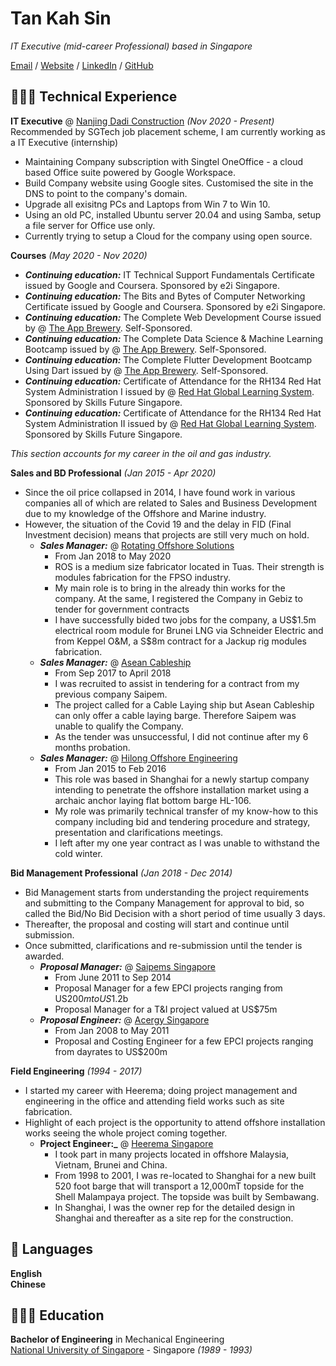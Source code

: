 # Tan Kah Sin

_IT Executive (mid-career Professional) based in Singapore_

[Email](mailto:kahsin@hotmail.com) / [Website](https://www.scratchypython.sg/) / [LinkedIn](https://www.linkedin.com/in/kahsin-tan/) / [GitHub](https://github.com/tankahsin/)

## 👩🏼‍💻 Technical Experience

**IT Executive** @ [Nanjing Dadi Construction](https://www.nanjingdadi.com.sg/) _(Nov 2020 - Present)_
Recommended by SGTech job placement scheme, I am currently working as a IT Executive (internship)
 - Maintaining Company subscription with Singtel OneOffice - a cloud based Office suite powered by Google Workspace.
 - Build Company website using Google sites. Customised the site in the DNS to point to the company's domain.
 - Upgrade all exisitng PCs and Laptops from Win 7 to Win 10.
 - Using an old PC, installed Ubuntu server 20.04 and using Samba, setup a file server for Office use only.
 - Currently trying to setup a Cloud for the company using open source.

**Courses** _(May 2020 - Nov 2020)_
- **_Continuing education:_** IT Technical Support Fundamentals Certificate issued by Google and Coursera. Sponsored by e2i Singapore.
- **_Continuing education:_** The Bits and Bytes of Computer Networking Certificate issued by Google and Coursera. Sponsored by e2i Singapore.
- **_Continuing education:_** The Complete Web Development Course issued by @ [The App Brewery](https://www.appbrewery.co/). Self-Sponsored.
- **_Continuing education:_** The Complete Data Science & Machine Learning Bootcamp issued by @ [The App Brewery](https://www.appbrewery.co/). Self-Sponsored.
- **_Continuing education:_** The Complete Flutter Development Bootcamp Using Dart issued by @ [The App Brewery](https://www.appbrewery.co/). Self-Sponsored.
- **_Continuing education:_** Certificate of Attendance for the RH134 Red Hat System Administration I issued by @ [Red Hat Global Learning System](https://www.redhat.com/en/services/training-and-certification/). Sponsored by Skills Future Singapore.
- **_Continuing education:_** Certificate of Attendance for the RH134 Red Hat System Administration II issued by @ [Red Hat Global Learning System](https://www.redhat.com/en/services/training-and-certification/). Sponsored by Skills Future Singapore.

_This section accounts for my career in the oil and gas industry._

**Sales and BD Professional** _(Jan 2015 - Apr 2020)_
- Since the oil price collapsed in 2014, I have found work in various companies all of which are related to Sales and Business Development due to my knowledge of the Offshore and Marine industry.
- However, the situation of the Covid 19 and the delay in FID (Final Investment decision) means that projects are still very much on hold.
  - **_Sales Manager:_** @ [Rotating Offshore Solutions](https://ros.com.sg/)
    - From Jan 2018 to May 2020
    - ROS is a medium size fabricator located in Tuas. Their strength is modules fabrication for the FPSO industry.
    - My main role is to bring in the already thin works for the company. At the same, I registered the Company in Gebiz to tender for government contracts
    - I have successfully bided two jobs for the company, a US$1.5m electrical room module for Brunei LNG via Schneider Electric and from Keppel O&M, a S$8m contract for a Jackup rig modules fabrication.  
  - **_Sales Manager:_** @ [Asean Cableship](https://www.aseancableship.com/)
    - From Sep 2017 to April 2018
    - I was recruited to assist in tendering for a contract from my previous company Saipem.
    - The project called for a Cable Laying ship but Asean Cableship can only offer a cable laying barge. Therefore Saipem was unable to qualify the Company.
    - As the tender was unsuccessful, I did not continue after my 6 months probation.
  - **_Sales Manager:_** @ [Hilong Offshore Engineering](http://en.hilonggroup.com/index.php/app/win/cn/product_hygc/57)
    - From Jan 2015 to Feb 2016
    - This role was based in Shanghai for a newly startup company intending to penetrate the offshore installation market using a archaic anchor laying flat bottom barge HL-106.
    - My role was primarily technical transfer of my know-how to this company including bid and tendering procedure and strategy, presentation and clarifications meetings.
    - I left after my one year contract as I was unable to withstand the cold winter.

**Bid Management Professional** _(Jan 2018 - Dec 2014)_
- Bid Management starts from understanding the project requirements and submitting to the Company Management for approval to bid, so called the Bid/No Bid Decision with a short period of time usually 3 days.
- Thereafter, the proposal and costing will start and continue until submission.
- Once submitted, clarifications and re-submission until the tender is awarded.
  - **_Proposal Manager:_** @ [Saipems Singapore](https://www.saipem.com/en)
    - From June 2011 to Sep 2014
    - Proposal Manager for a few EPCI projects ranging from US$200m to US$1.2b
    - Proposal Manager for a T&I project valued at US$75m
  - **_Proposal Engineer:_** @ [Acergy Singapore](https://www.subsea7.com/en/index.html)
    - From Jan 2008 to May 2011
    - Proposal and Costing Engineer for a few EPCI projects ranging from dayrates to US$200m

**Field Engineering** _(1994 - 2017)_
- I started my career with Heerema; doing project management and engineering in the office and attending field works such as site fabrication.
- Highlight of each project is the opportunity to attend offshore installation works seeing the whole project coming together.
  - **Project Engineer:_** @ [Heerema Singapore](https://hmc.heerema.com/)
    - I took part in many projects located in offshore Malaysia, Vietnam, Brunei and China.
    - From 1998 to 2001, I was re-located to Shanghai for a new built 520 foot barge that will transport a 12,000mT topside for the Shell Malampaya project. The topside was built by Sembawang.
    - In Shanghai, I was the owner rep for the detailed design in Shanghai and thereafter as a site rep for the construction.

## 💬 Languages

**English** <br>
**Chinese**
<br>

## 👩🏼‍🎓 Education

**Bachelor of Engineering** in Mechanical Engineering<br>
[National University of Singapore](https://nus.edu.sg/) - Singapore _(1989 - 1993)_
